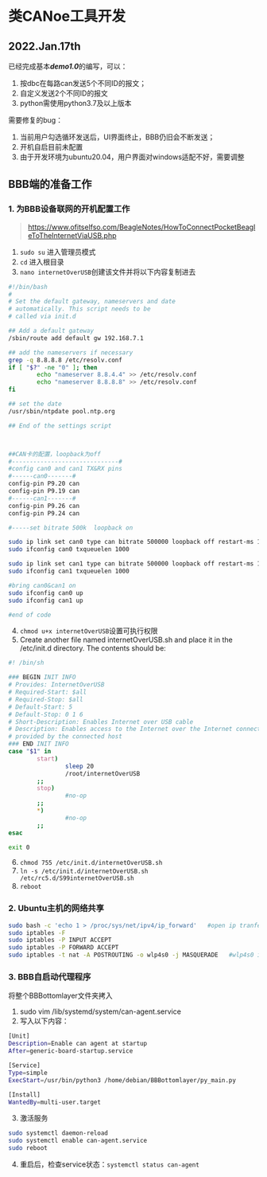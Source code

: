 # 类CANoe工具开发

## 2022.Jan.17th
已经完成基本***demo1.0***的编写，可以：
1. 按dbc在每路can发送5个不同ID的报文；
2. 自定义发送2个不同ID的报文
3. python需使用python3.7及以上版本

需要修复的bug：
1. 当前用户勾选循环发送后，UI界面终止，BBB仍旧会不断发送；
2. 开机自启目前未配置
3. 由于开发环境为ubuntu20.04，用户界面对windows适配不好，需要调整

## BBB端的准备工作
### 1. 为BBB设备联网的开机配置工作
> https://www.ofitselfso.com/BeagleNotes/HowToConnectPocketBeagleToTheInternetViaUSB.php
   1. `sudo su` 进入管理员模式  
   2. `cd` 进入根目录
   3. `nano internetOverUSB`创建该文件并将以下内容复制进去 

```bash
#!/bin/bash
#
# Set the default gateway, nameservers and date
# automatically. This script needs to be
# called via init.d

## Add a default gateway
/sbin/route add default gw 192.168.7.1

## add the nameservers if necessary
grep -q 8.8.8.8 /etc/resolv.conf
if [ "$?" -ne "0" ]; then
        echo "nameserver 8.8.4.4" >> /etc/resolv.conf
        echo "nameserver 8.8.8.8" >> /etc/resolv.conf
fi

## set the date
/usr/sbin/ntpdate pool.ntp.org

## End of the settings script



##CAN卡的配置，loopback为off
#------------------------------#
#config can0 and can1 TX&RX pins
#------can0-------#
config-pin P9.20 can
config-pin P9.19 can
#------can1-------#
config-pin P9.26 can
config-pin P9.24 can

#-----set bitrate 500k  loopback on

sudo ip link set can0 type can bitrate 500000 loopback off restart-ms 100
sudo ifconfig can0 txqueuelen 1000

sudo ip link set can1 type can bitrate 500000 loopback off restart-ms 100
sudo ifconfig can1 txqueuelen 1000

#bring can0&can1 on
sudo ifconfig can0 up
sudo ifconfig can1 up

#end of code
```
   4. `chmod u+x internetOverUSB`设置可执行权限
   5. Create another file named internetOverUSB.sh and place it in the /etc/init.d directory. The contents should be:
```bash
#! /bin/sh

### BEGIN INIT INFO
# Provides: InternetOverUSB
# Required-Start: $all
# Required-Stop: $all
# Default-Start: 5
# Default-Stop: 0 1 6
# Short-Description: Enables Internet over USB cable
# Description: Enables access to the Internet over the Internet connection
# provided by the connected host
### END INIT INFO
case "$1" in
        start)
                sleep 20
                /root/internetOverUSB
        ;;
        stop)
                #no-op
        ;;
        *)
                #no-op
        ;;
esac

exit 0

```
   6. `chmod 755 /etc/init.d/internetOverUSB.sh` 
   7. `ln -s /etc/init.d/internetOverUSB.sh /etc/rc5.d/S99internetOverUSB.sh`
   8. `reboot`

### 2. Ubuntu主机的网络共享
```bash
sudo bash -c 'echo 1 > /proc/sys/net/ipv4/ip_forward'   #open ip tranfering 
sudo iptables -F
sudo iptables -P INPUT ACCEPT
sudo iptables -P FORWARD ACCEPT
sudo iptables -t nat -A POSTROUTING -o wlp4s0 -j MASQUERADE   #wlp4s0 internetcard name
```
### 3. BBB自启动代理程序
将整个BBBottomlayer文件夹拷入
   1. sudo vim /lib/systemd/system/can-agent.service
   2. 写入以下内容：
```bash
[Unit]
Description=Enable can agent at startup
After=generic-board-startup.service

[Service]
Type=simple
ExecStart=/usr/bin/python3 /home/debian/BBBottomlayer/py_main.py

[Install]
WantedBy=multi-user.target
```
   3.  激活服务
```bash
sudo systemctl daemon-reload
sudo systemctl enable can-agent.service
sudo reboot
```
   4. 重启后，检查service状态：`systemctl status can-agent`